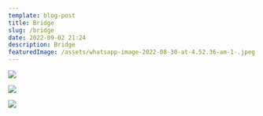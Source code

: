```yaml
---
template: blog-post
title: Bridge
slug: /bridge
date: 2022-09-02 21:24
description: Bridge
featuredImage: /assets/whatsapp-image-2022-08-30-at-4.52.36-am-1-.jpeg
---
```

![](/assets/whatsapp-image-2022-08-30-at-4.52.35-am.jpeg)

![](/assets/whatsapp-image-2022-08-30-at-4.52.35-am-1-.jpeg)

![](/assets/whatsapp-image-2022-08-30-at-4.52.36-am.jpeg)